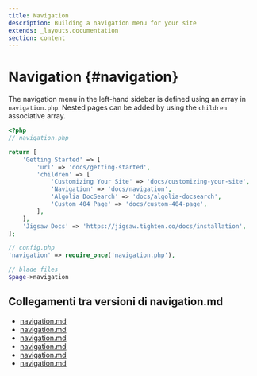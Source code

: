 ```yaml
---
title: Navigation
description: Building a navigation menu for your site
extends: _layouts.documentation
section: content
---
```


# Navigation {#navigation}

The navigation menu in the left-hand sidebar is defined using an array in `navigation.php`. Nested pages can be added by using the `children` associative array.

```php
<?php
// navigation.php

return [
    'Getting Started' => [
        'url' => 'docs/getting-started',
        'children' => [
            'Customizing Your Site' => 'docs/customizing-your-site',
            'Navigation' => 'docs/navigation',
            'Algolia DocSearch' => 'docs/algolia-docsearch',
            'Custom 404 Page' => 'docs/custom-404-page',
        ],
    ],
    'Jigsaw Docs' => 'https://jigsaw.tighten.co/docs/installation',
];

// config.php
'navigation' => require_once('navigation.php'),

// blade files
$page->navigation
```

## Collegamenti tra versioni di navigation.md
* [navigation.md](laravel/Modules/Gdpr/docs/navigation.md)
* [navigation.md](laravel/Modules/Xot/docs/navigation.md)
* [navigation.md](laravel/Modules/UI/docs/navigation.md)
* [navigation.md](laravel/Modules/Cms/docs/blocks/navigation.md)
* [navigation.md](laravel/Modules/Cms/docs/navigation.md)
* [navigation.md](laravel/Modules/Cms/docs/components/navigation.md)

